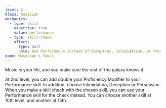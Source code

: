 ```yaml
---
level: 2
klass: musician
mechanics:
  - type: skill
    expertise: true
    value: performance
  - type: skill-check
    effect:
      type: null
      note: Use Performance instead of Deception, Intimidation, or Persuasion (Musicians' Touch)
name: Musician's Touch
---
```

Music is your life, and you make sure the rest of the galaxy knows it.

At 2nd level, you can add double your Proficiency Modifier to your Performance skill. In addition,
choose Intimidation, Deception or Persuasion. When you make a skill check with the chosen skill, you can use your
Performance skill for the check instead. You can choose another skill at 10th level, and another at 15th.
